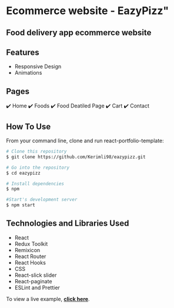 # Ecommerce website - EazyPizz"

## Food delivery app ecommerce website

## Features

- Responsive Design
- Animations

## Pages

✔️ Home
✔️ Foods
✔️ Food Deatiled Page
✔️ Cart
✔️ Contact

## How To Use

From your command line, clone and run react-portfolio-template:

```bash
# Clone this repository
$ git clone https://github.com/Kerimli98/eazypizz.git

# Go into the repository
$ cd eazypizz

# Install dependencies
$ npm

#Start's development server
$ npm start
```

## Technologies and Libraries Used

- React
- Redux Toolkit
- Remixicon
- React Router
- React Hooks
- CSS
- React-slick slider
- React-paginate
- ESLint and Prettier

To view a live example, **[click here](https://eazypizz.netlify.app)**.
